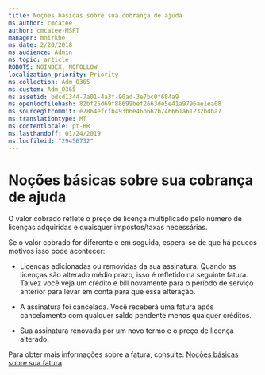 ```yaml
---
title: Noções básicas sobre sua cobrança de ajuda
ms.author: cmcatee
author: cmcatee-MSFT
manager: mnirkhe
ms.date: 2/20/2018
ms.audience: Admin
ms.topic: article
ROBOTS: NOINDEX, NOFOLLOW
localization_priority: Priority
ms.collection: Adm_O365
ms.custom: Adm_O365
ms.assetid: bdcd1344-7a01-4a3f-90ad-3e7bc0f684a9
ms.openlocfilehash: 82bf25d69f88699bef2663de5e41a9796ae1ea08
ms.sourcegitcommit: e2864efcfb493b6e46b662b746661a61232bdba7
ms.translationtype: MT
ms.contentlocale: pt-BR
ms.lasthandoff: 01/24/2019
ms.locfileid: "29456732"
---
```

# <a name="help-understanding-your-bill"></a>Noções básicas sobre sua cobrança de ajuda

O valor cobrado reflete o preço de licença multiplicado pelo número de licenças adquiridas e quaisquer impostos/taxas necessárias.
  
Se o valor cobrado for diferente e em seguida, espera-se de que há poucos motivos isso pode acontecer:
  
- Licenças adicionadas ou removidas da sua assinatura. Quando as licenças são alterado médio prazo, isso é refletido na seguinte fatura. Talvez você veja um crédito e bill novamente para o período de serviço anterior para levar em conta para que essa alteração.
    
- A assinatura foi cancelada. Você receberá uma fatura após cancelamento com qualquer saldo pendente menos qualquer créditos.
    
- Sua assinatura renovada por um novo termo e o preço de licença alterado.
    
Para obter mais informações sobre a fatura, consulte: [Noções básicas sobre sua fatura](https://support.office.com/article/0724b428-fb59-4962-8c37-6674166d7507)
  

